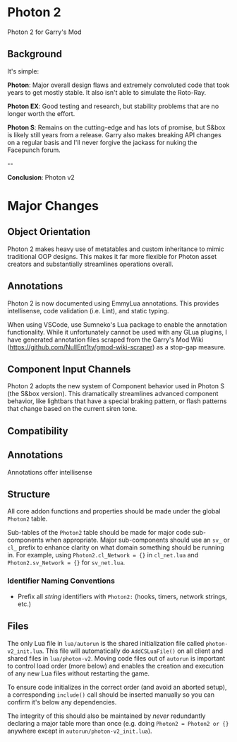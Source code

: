 # Photon 2
 Photon 2 for Garry's Mod

## Background
It's simple:

**Photon**: Major overall design flaws and extremely convoluted code that took years to get mostly stable. It also isn't able to simulate the Roto-Ray.

**Photon EX**: Good testing and research, but stability problems that are no longer worth the effort.

**Photon S**: Remains on the cutting-edge and has lots of promise, but S&box is likely still years from a release. Garry also makes breaking API changes on a regular basis and I'll never forgive the jackass for nuking the Facepunch forum.

--

**Conclusion**: Photon v2

# Major Changes

## Object Orientation
Photon 2 makes heavy use of metatables and custom inheritance to mimic traditional OOP designs. This makes it far more flexible for Photon asset creators and substantially streamlines operations overall.

## Annotations
Photon 2 is now documented using EmmyLua annotations. This provides intellisense, code validation (i.e. Lint), and static typing. 

When using VSCode, use Sumneko's Lua package to enable the annotation functionality. While it unfortunately cannot be used with any GLua plugins, I have generated annotation files scraped from the Garry's Mod Wiki (https://github.com/NullEnt1ty/gmod-wiki-scraper) as a stop-gap measure.

## Component Input Channels
Photon 2 adopts the new system of Component behavior used in Photon S (the S&box version). This dramatically streamlines advanced component behavior, like lightbars that have a special braking pattern, or flash patterns that change based on the current siren tone. 

## Compatibility

## Annotations
Annotations offer intellisense

## Structure
All core addon functions and properties should be made under the global `Photon2` table.

Sub-tables of the `Photon2` table should be made for major code sub-components when appropriate. Major sub-components should use an `sv_` or `cl_` prefix to enhance clarity on what domain something should be running in. For example, using `Photon2.cl_Network = {}` in `cl_net.lua` and `Photon2.sv_Network = {}` for `sv_net.lua`.

### Identifier Naming Conventions
* Prefix all _string_ identifiers with `Photon2:` (hooks, timers, network strings, etc.)

## Files
The only Lua file in `lua/autorun` is the shared initialization file called `photon-v2_init.lua`. This file will automatically do `AddCSLuaFile()` on all client and shared files in `lua/photon-v2`. Moving code files out of `autorun` is important to control load order (more below) and enables the creation and execution of any new Lua files without restarting the game.

To ensure code initializes in the correct order (and avoid an aborted setup), a corresponding `include()` call should be inserted manually so you can confirm it's below any dependencies.

The integrity of this should also be maintained by _never_ redundantly declaring a major table more than once (e.g. doing `Photon2 = Photon2 or {}` anywhere except in `autorun/photon-v2_init.lua`).
